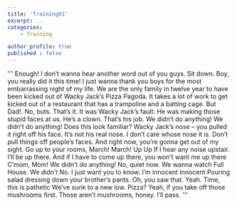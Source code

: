 ```yaml
---
title: 'Training01' 
excerpt: ..
categories:
    - Training

author_profile: true 
published : false
---
```


'''
Enough!
I don’t wanna hear another word out of you guys.
Sit down.
Boy, you really did it this time!
I just wanna thank you boys for the most embarrassing night of my life.
We are the only family in twelve year to have been kicked out of Wacky Jack’s Pizza Pagoda.
It takes a lot of work to get kicked out of a restaurant that has a trampoline and a batting cage. 
But Dad!.
No, buts.
That’s it.
It was Wacky Jack’s fault.
He was making those stupid faces at us.
He’s a clown.
That’s his job.
We didn’t do anything!
We didn’t do anything!
Does this look familiar?
Wacky Jack’s nose – you pulled it right off his face.
It’s not his real nose.
I don’t care whose nose it is.
Don’t pull things off people’s faces.
And right now, you’re gonna get out of my sight.
Go up to your rooms,
March! March!
Up Up
If I hear any noise upstair. I’ll be up there.
And if I have to come up there, you won’t want me up there
C’mom, Mom!
We didn’t do anything!
No, quiet now.
We wanna watch Full House. We didn’t
No.
I just want you to know.
I’m innocent
Innocent
Pouring salad dressing down your brother’s pants.
Oh, you saw that.
Yeah.
Time, this is pathetic
We’ve sunk to a new low.
Pizza?
Yeah, if you take off those mushrooms first.
Those aren’t mushrooms, honey.
I’ll pass.
'''
